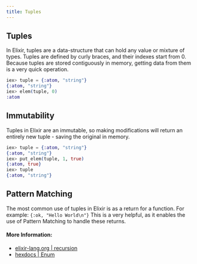 ```yaml
---
title: Tuples
---
```

## Tuples

In Elixir, tuples are a data-structure that can hold any value or mixture of types. Tuples are defined by curly braces, and their indexes start from 0. Because tuples are stored contiguously in memory, getting data from them is a very quick operation.
```elixir
iex> tuple = {:atom, "string"}
{:atom, "string"}
iex> elem(tuple, 0)
:atom
```

## Immutability

Tuples in Elixir are an immutable, so making modifications will return an entirely new tuple - saving the original in memory. 
```elixir
iex> tuple = {:atom, "string"}
{:atom, "string"}
iex> put_elem(tuple, 1, true)
{:atom, true}
iex> tuple
{:atom, "string"}
```

## Pattern Matching

The most common use of tuples in Elixir is as a return for a function. For example: `{:ok, "Hello World\n"}`
This is a very helpful, as it enables the use of Pattern Matching to handle these returns.

#### More Information:
* [elixir-lang.org | recursion](https://elixir-lang.org/getting-started/basic-types.html#tuples)
* [hexdocs | Enum](https://hexdocs.pm/elixir/Tuple.html)
